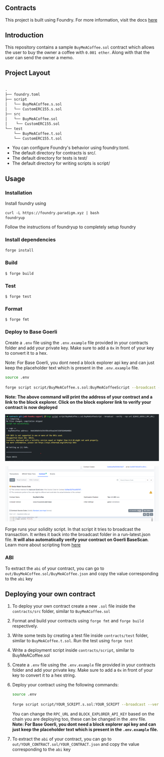 ## Contracts

This project is built using Foundry. For more information, visit the docs [here](https://book.getfoundry.sh/)

## Introduction

This repository contains a sample `BuyMeACoffee.sol` contract which allows the user to buy the owner a coffee with `0.001 ether`. Along with that the user can send the owner a memo.

## Project Layout

```

.
├── foundry.toml
├── script
│   └── BuyMeACoffee.s.sol
│   └── CustomERC155.s.sol
├── src
│   └── BuyMeACoffee.sol
│    └── CustomERC155.sol
└── test
    └── BuyMeACoffee.t.sol
    └── CustomERC155.t.sol

```

- You can configure Foundry's behavior using foundry.toml.
- The default directory for contracts is src/.
- The default directory for tests is test/
- The default directory for writing scripts is script/

## Usage

### Installation

Install foundry using

```shell
curl -L https://foundry.paradigm.xyz | bash
foundryup
```
Follow the instructions of foundryup to completely setup foundry

### Install dependencies

```shell
forge install
```

### Build

```shell
$ forge build
```

### Test

```shell
$ forge test
```

### Format

```shell
$ forge fmt
```

### Deploy to Base Goerli

Create a `.env` file using the `.env.example` file provided in your contracts folder and add your private key. Make sure to add a `0x` in front of your key to convert it to a hex.

Note: For Base Goerli, you dont need a block explorer api key and can just keep the placeholder text which is present in the `.env.example` file.

```bash
source .env

forge script script/BuyMeACoffee.s.sol:BuyMeACoffeeScript --broadcast --verify --rpc-url ${RPC_URL} --etherscan-api-key ${BLOCK_EXPLORER_API_KEY}
```

<b>Note: The above command will print the address of your contract and a link to the block explorer. Click on the block explorer link to verify your contract is now deployed</b>

![Deployment](./assets/deployment.png)

![Verified](./assets/verified.png)

Forge runs your solidity script. In that script it tries to broadcast the transaction. It writes it back into the broadcast folder in a run-latest.json file. **It will also automatically verify your contract on Goerli BaseScan**. Learn more about scripting from [here](https://book.getfoundry.sh/tutorials/solidity-scripting)

### ABI

To extract the `abi` of your contract, you can go to `out/BuyMeACoffee.sol/BuyMeACoffee.json` and copy the value corresponding to the `abi` key

## Deploying your own contract

1. To deploy your own contract create a new `.sol` file inside the `contracts/src` folder, similar to `BuyMeACoffee.sol` 
2. Format and build your contracts using `forge fmt` and `forge build` respectively.
2. Write some tests by creating a test file inside `contracts/test` folder, similar to `BuyMeACoffee.t.sol`. Run the test using `forge test`
4. Write a deployment script inside `contracts/script`, similar to BuyMeACoffee.sol
5. Create a `.env` file using the `.env.example` file provided in your contracts folder and add your private key. Make sure to add a `0x` in front of your key to convert it to a hex string.
6. Deploy your contract using the following commands:

    ```bash
    source .env

    forge script script/YOUR_SCRIPT.s.sol:YOUR_SCRIPT --broadcast --verify --rpc-url ${RPC_URL} --etherscan-api-key ${BLOCK_EXPLORER_API_KEY}
    ```

    You can change the `RPC_URL` and `BLOCK_EXPLORER_API_KEY` based on the chain you are deploying too, these can be changed in the .env file. 
    <br/>
    <b>Note: For Base Goerli, you dont need a block explorer api key and can just keep the placeholder text which is present in the `.env.example` file.</b>
7. To extract the `abi` of your contract, you can go to `out/YOUR_CONTRACT.sol/YOUR_CONTRACT.json` and copy the value corresponding to the `abi` key


